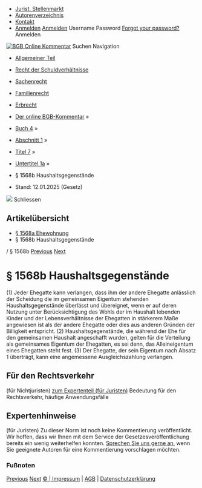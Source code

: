   * [Jurist. Stellenmarkt](https://bgb.kommentar.de/Buch-4/Abschnitt-1/Titel-7/Untertitel-1a/</job-board> "Jurist. Stellenmarkt")
  * [Autorenverzeichnis](https://bgb.kommentar.de/Buch-4/Abschnitt-1/Titel-7/Untertitel-1a/</Autorenverzeichnis> "Autorenverzeichnis")
  * [Kontakt](https://bgb.kommentar.de/Buch-4/Abschnitt-1/Titel-7/Untertitel-1a/</Kontakt>)
  * [Anmelden](https://bgb.kommentar.de/Buch-4/Abschnitt-1/Titel-7/Untertitel-1a/<#login> "show login form") [Anmelden](https://bgb.kommentar.de/Buch-4/Abschnitt-1/Titel-7/Untertitel-1a/<#> "hide login form") Username Password
[Forgot your password?](https://bgb.kommentar.de/Buch-4/Abschnitt-1/Titel-7/Untertitel-1a/</user/forgotpassword>) Anmelden 


[![BGB Online Kommentar](https://bgb.kommentar.de/extension/bgb/design/bgb/images/logo.png)](https://bgb.kommentar.de/Buch-4/Abschnitt-1/Titel-7/Untertitel-1a/</> "BGB Online Kommentar")
Suchen
Navigation
  * [Allgemeiner Teil](https://bgb.kommentar.de/Buch-4/Abschnitt-1/Titel-7/Untertitel-1a/</Buch-1>)
  * [Recht der Schuldverhältnisse](https://bgb.kommentar.de/Buch-4/Abschnitt-1/Titel-7/Untertitel-1a/</Buch-2>)
  * [Sachenrecht](https://bgb.kommentar.de/Buch-4/Abschnitt-1/Titel-7/Untertitel-1a/</Buch-3>)
  * [Familienrecht](https://bgb.kommentar.de/Buch-4/Abschnitt-1/Titel-7/Untertitel-1a/</Buch-4>)
  * [Erbrecht](https://bgb.kommentar.de/Buch-4/Abschnitt-1/Titel-7/Untertitel-1a/</Buch-5>)


  * [Der online BGB-Kommentar](https://bgb.kommentar.de/Buch-4/Abschnitt-1/Titel-7/Untertitel-1a/</>) »
  * [Buch 4](https://bgb.kommentar.de/Buch-4/Abschnitt-1/Titel-7/Untertitel-1a/</Buch-4>) »
  * [Abschnitt 1](https://bgb.kommentar.de/Buch-4/Abschnitt-1/Titel-7/Untertitel-1a/</Buch-4/Abschnitt-1>) »
  * [Titel 7](https://bgb.kommentar.de/Buch-4/Abschnitt-1/Titel-7/Untertitel-1a/</Buch-4/Abschnitt-1/Titel-7>) »
  * [Untertitel 1a](https://bgb.kommentar.de/Buch-4/Abschnitt-1/Titel-7/Untertitel-1a/</Buch-4/Abschnitt-1/Titel-7/Untertitel-1a>) »
  * § 1568b Haushaltsgegenstände 
  * Stand: 12.01.2025 (Gesetz) 


![](https://vg01.met.vgwort.de/na/1c9909529ead4f509072c06d9081a7d5)
Schliessen 
## Artikelübersicht
  * [ § 1568a Ehewohnung ](https://bgb.kommentar.de/Buch-4/Abschnitt-1/Titel-7/Untertitel-1a/</Buch-4/Abschnitt-1/Titel-7/Untertitel-1a/Ehewohnung>)
  * § 1568b Haushaltsgegenstände 


/ § 1568b 
[Previous](https://bgb.kommentar.de/Buch-4/Abschnitt-1/Titel-7/Untertitel-1a/</Buch-4/Abschnitt-1/Titel-7/Untertitel-1a/Ehewohnung> "§ 1568a Ehewohnung") [Next](https://bgb.kommentar.de/Buch-4/Abschnitt-1/Titel-7/Untertitel-1a/</Buch-4/Abschnitt-1/Titel-7/Untertitel-2/Kapitel-1/Grundsatz-der-Eigenverantwortung> "§ 1569 Grundsatz der Eigenverantwortung")
# § 1568b Haushaltsgegenstände
(1) Jeder Ehegatte kann verlangen, dass ihm der andere Ehegatte anlässlich der Scheidung die im gemeinsamen Eigentum stehenden Haushaltsgegenstände überlässt und übereignet, wenn er auf deren Nutzung unter Berücksichtigung des Wohls der im Haushalt lebenden Kinder und der Lebensverhältnisse der Ehegatten in stärkerem Maße angewiesen ist als der andere Ehegatte oder dies aus anderen Gründen der Billigkeit entspricht.
(2) Haushaltsgegenstände, die während der Ehe für den gemeinsamen Haushalt angeschafft wurden, gelten für die Verteilung als gemeinsames Eigentum der Ehegatten, es sei denn, das Alleineigentum eines Ehegatten steht fest.
(3) Der Ehegatte, der sein Eigentum nach Absatz 1 überträgt, kann eine angemessene Ausgleichszahlung verlangen.
## Für den Rechtsverkehr 
(für Nichtjuristen)
[zum Expertenteil (für Juristen)](https://bgb.kommentar.de/Buch-4/Abschnitt-1/Titel-7/Untertitel-1a/<#expertenhinweise>)
Bedeutung für den Rechtsverkehr, häufige Anwendungsfälle
## Expertenhinweise
(für Juristen)
Zu dieser Norm ist noch keine Kommentierung veröffentlicht. Wir hoffen, dass wir Ihnen mit dem Service der Gesetzesveröffentlichung bereits ein wenig weiterhelfen konnten. [Sprechen Sie uns gerne an](https://bgb.kommentar.de/Buch-4/Abschnitt-1/Titel-7/Untertitel-1a/</Kontakt>), wenn Sie geeignete Autoren für eine Kommentierung vorschlagen möchten. 
### Fußnoten
[Previous](https://bgb.kommentar.de/Buch-4/Abschnitt-1/Titel-7/Untertitel-1a/</Buch-4/Abschnitt-1/Titel-7/Untertitel-1a/Ehewohnung> "§ 1568a Ehewohnung") [Next](https://bgb.kommentar.de/Buch-4/Abschnitt-1/Titel-7/Untertitel-1a/</Buch-4/Abschnitt-1/Titel-7/Untertitel-2/Kapitel-1/Grundsatz-der-Eigenverantwortung> "§ 1569 Grundsatz der Eigenverantwortung")
[© | Impressum](https://bgb.kommentar.de/Buch-4/Abschnitt-1/Titel-7/Untertitel-1a/</Kontakt>) | [AGB](https://bgb.kommentar.de/Buch-4/Abschnitt-1/Titel-7/Untertitel-1a/</AGB>) | [Datenschutzerklärung](https://bgb.kommentar.de/Buch-4/Abschnitt-1/Titel-7/Untertitel-1a/</Datenschutzerklaerung-fuer-Leser>)
